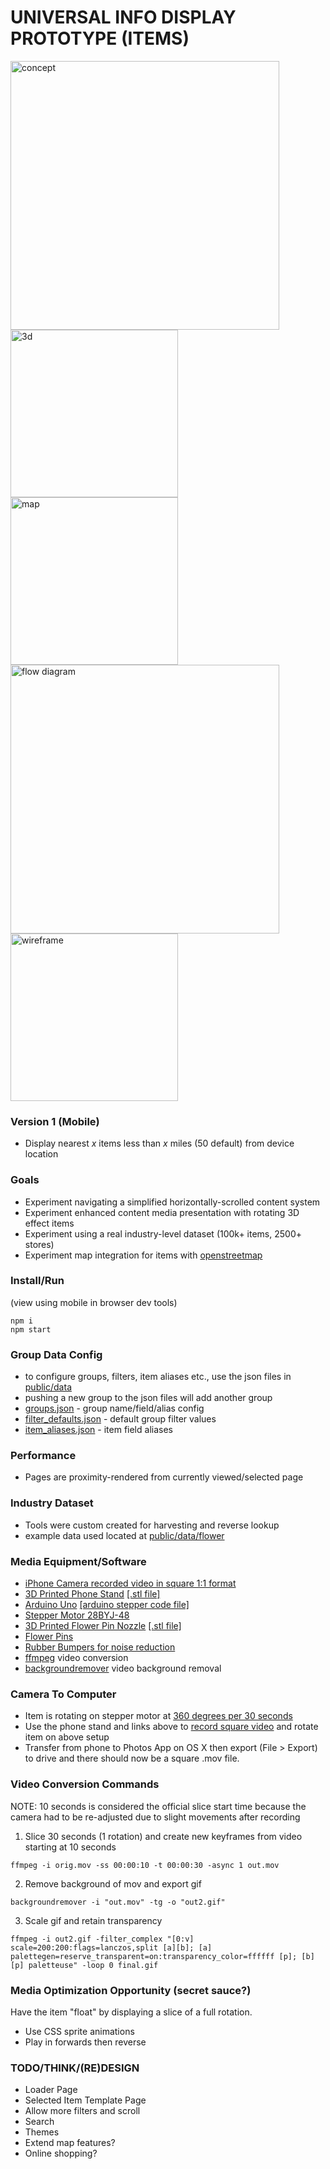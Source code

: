 # UNIVERSAL INFO DISPLAY PROTOTYPE (ITEMS)

<img width="430" alt="concept" src="https://user-images.githubusercontent.com/26150152/179231190-2058acd2-1232-4a59-8467-d11a9fe26417.png">
<img width="268" alt="3d" src="https://user-images.githubusercontent.com/26150152/179373904-75cb0c80-9903-473a-9620-77faa822b408.gif">
<img width="268" alt="map" src="https://user-images.githubusercontent.com/26150152/179227076-1b0dd3f7-9807-4b37-af56-fee6dcb02ec3.png">
<img width="430" alt="flow diagram" src="https://user-images.githubusercontent.com/26150152/179226458-354bcd17-a83d-41aa-8cfa-7e52709955ec.png">
<img width="268" alt="wireframe" src="https://user-images.githubusercontent.com/26150152/179374209-d6162023-1908-44a9-9ba4-5f859cf56c0b.png">

### Version 1 (Mobile)

- Display nearest _x_ items less than _x_ miles (50 default) from device location

### Goals

- Experiment navigating a simplified horizontally-scrolled content system
- Experiment enhanced content media presentation with rotating 3D effect items
- Experiment using a real industry-level dataset (100k+ items, 2500+ stores)
- Experiment map integration for items with [openstreetmap](https://openstreetmap.org)

### Install/Run

(view using mobile in browser dev tools)

```
npm i
npm start
```

### Group Data Config

- to configure groups, filters, item aliases etc., use the json files in [public/data](https://github.com/tboie/universal_info_display/tree/groups/public/data)
- pushing a new group to the json files will add another group
- [groups.json](https://github.com/tboie/universal_info_display/tree/groups/public/data/groups.json) - group name/field/alias config
- [filter_defaults.json](https://github.com/tboie/universal_info_display/tree/groups/public/data/filter_defaults.json) - default group filter values
- [item_aliases.json](https://github.com/tboie/universal_info_display/tree/groups/public/data/item_aliases.json) - item field aliases

### Performance

- Pages are proximity-rendered from currently viewed/selected page

### Industry Dataset

- Tools were custom created for harvesting and reverse lookup
- example data used located at [public/data/flower](https://github.com/tboie/universal_info_display/tree/groups/public/data/flower)

### Media Equipment/Software

- [iPhone Camera recorded video in square 1:1 format](https://jilaxzone.com/2021/11/23/heres-how-to-record-square-video-on-iphone-instead-of-default-169-no-3rd-party-app-installation-required/)
- [3D Printed Phone Stand](https://www.tinkercad.com/things/c7iPako4ej5-phone-stand) [[.stl file]](https://github.com/tboie/universal_info_display/blob/groups/public/3d/phone-stand.stl)
- [Arduino Uno](https://store-usa.arduino.cc/products/arduino-uno-rev3) [[arduino stepper code file]](https://github.com/tboie/universal_info_display/blob/groups/public/arduino/stepper_onerev_28BYJ-48.ino)
- [Stepper Motor 28BYJ-48](https://create.arduino.cc/projecthub/debanshudas23/getting-started-with-stepper-motor-28byj-48-3de8c9)
- [3D Printed Flower Pin Nozzle](https://www.tinkercad.com/things/0bvBJ69fsWk-needle-piece) [[.stl file]](https://github.com/tboie/universal_info_display/blob/groups/public/3d/needle-piece.stl)
- [Flower Pins](https://www.walmart.com/ip/Dritz-Flat-Flower-Pin-100-Pack/51236523)
- [Rubber Bumpers for noise reduction](https://www.walmart.com/ip/Clear-Adhesive-Bumper-Pads-106-PC-Combo-Pack-Round-Spherical-Square-Made-USA-Sound-Dampening-Transparent-Rubber-Feet-Cabinet-Doors-Drawers-Glass-Tops/762207313)
- [ffmpeg](https://ffmpeg.org) video conversion
- [backgroundremover](https://github.com/nadermx/backgroundremover) video background removal

### Camera To Computer

- Item is rotating on stepper motor at [360 degrees per 30 seconds](https://github.com/tboie/universal_info_display/blob/groups/public/arduino/stepper_onerev_28BYJ-48.ino)
- Use the phone stand and links above to [record square video](https://jilaxzone.com/2021/11/23/heres-how-to-record-square-video-on-iphone-instead-of-default-169-no-3rd-party-app-installation-required/) and rotate item on above setup
- Transfer from phone to Photos App on OS X then export (File > Export) to drive and there should now be a square .mov file.

### Video Conversion Commands

NOTE: 10 seconds is considered the official slice start time because the camera had to be re-adjusted due to slight movements after recording

1. Slice 30 seconds (1 rotation) and create new keyframes from video starting at 10 seconds

```
ffmpeg -i orig.mov -ss 00:00:10 -t 00:00:30 -async 1 out.mov
```

2. Remove background of mov and export gif

```
backgroundremover -i "out.mov" -tg -o "out2.gif"
```

3. Scale gif and retain transparency

```
ffmpeg -i out2.gif -filter_complex "[0:v] scale=200:200:flags=lanczos,split [a][b]; [a] palettegen=reserve_transparent=on:transparency_color=ffffff [p]; [b][p] paletteuse" -loop 0 final.gif
```

### Media Optimization Opportunity (secret sauce?)

Have the item "float" by displaying a slice of a full rotation.

- Use CSS sprite animations
- Play in forwards then reverse

### TODO/THINK/(RE)DESIGN

- Loader Page
- Selected Item Template Page
- Allow more filters and scroll
- Search
- Themes
- Extend map features?
- Online shopping?
